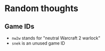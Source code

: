 # Random thoughts
## Game IDs
* `nw2w` stands for "neutral Warcraft 2 warlock"
* `snek` is an unused game ID
